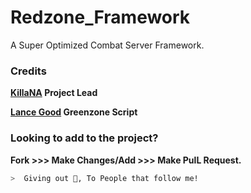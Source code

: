 # Redzone_Framework
A Super Optimized Combat Server Framework.

### Credits
**[KillaNA](https://www.google.com/search?q=god&oq=god+&aqs=chrome..69i57j69i59.1768j0j9&sourceid=chrome&ie=UTF-8) Project Lead**

**[Lance Good](https://www.google.com/search?q=god&oq=god+&aqs=chrome..69i57j69i59.1768j0j9&sourceid=chrome&ie=UTF-8) Greenzone Script**

### Looking to add to the project?
**Fork >>> Make Changes/Add >>> Make PulL Request.**




```zsh
>  Giving out 🍪, To People that follow me!
```
